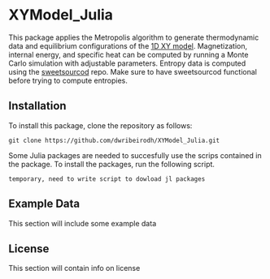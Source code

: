 # XYModel_Julia
This package applies the Metropolis algorithm to generate thermodynamic data and equilibrium configurations of the [1D XY model](https://en.wikipedia.org/wiki/Classical_XY_model). Magnetization, internal energy, and specific heat can be computed by running a Monte Carlo simulation with adjustable parameters. Entropy data is computed using the [sweetsourcod](https://github.com/martiniani-lab/sweetsourcod) repo. Make sure to have sweetsourcod functional before trying to compute entropies.

## Installation

To install this package, clone the repository as follows:
```
git clone https://github.com/dwribeirodh/XYModel_Julia.git
```

Some Julia packages are needed to succesfully use the scrips contained in the package. To install the packages, run the following script.

```
temporary, need to write script to dowload jl packages 
```

## Example Data

This section will include some example data

## License

This section will contain info on license
